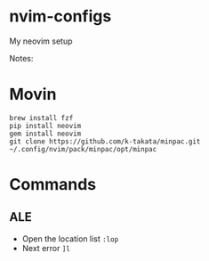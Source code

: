 # nvim-configs
My neovim setup


Notes:

# Movin

	brew install fzf
	pip install neovim
	gem install neovim
	git clone https://github.com/k-takata/minpac.git ~/.config/nvim/pack/minpac/opt/minpac

# Commands
## ALE

* Open the location list `:lop`
* Next error `]l`
